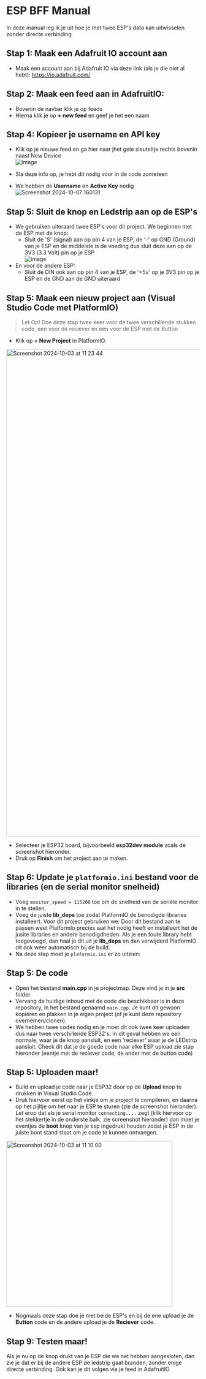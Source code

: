 # ESP BFF Manual

In deze manual leg ik je uit hoe je met twee ESP's data kan uitwisselen zonder directe verbinding

## Stap 1: Maak een Adafruit IO account aan

- Maak een account aan bij Adafruit IO via deze link (als je die niet al hebt):
https://io.adafruit.com/

## Stap 2: Maak een feed aan in AdafruitIO:

- Bovenin de navbar klik je op feeds  
- Hierna klik je op **+ new feed** en geef je het een naam  

## Stap 4: Kopieer je username en API key

- Klik op je nieuwe feed en ga hier naar jhet gele sleuteltje rechts bovenin naast New Device  
  ![image](https://github.com/user-attachments/assets/3dc5630d-2dec-4407-9020-368a99355c22)

- Sla deze info op, je hebt dit nodig voor in de code zometeen  
- We hebben de **Username** en **Active Key** nodig
  ![Screenshot 2024-10-07 160131](https://github.com/user-attachments/assets/8dba5030-448e-4445-a42b-4cb64b57598d)


## Stap 5: Sluit de knop en Ledstrip aan op de ESP's

- We gebruiken uiteraard twee ESP's voor dit project. We beginnen met de ESP met de knop:
    - Sluit de 'S' (signal) aan op pin 4 van je ESP, de '-' op GND (Ground) van je ESP en de middelste is de voeding dus sluit deze aan op de 3V3 (3.3 Volt) pin op je ESP  
      ![image](https://github.com/user-attachments/assets/0626c2b8-9003-4d1d-8c57-dcf5c04ef09a)
- En voor de andere ESP:
    - Sluit de DIN ook aan op pin 4 van je ESP, de '+5v' op je 3V3 pin op je ESP en de GND aan de GND uiteraard  

## Stap 5: Maak een nieuw project aan (Visual Studio Code met PlatformIO)

> Let Op! Doe deze stap twee keer voor de twee verschillende stukken code, een voor de reciever en een voor de ESP met de Button

- Klik op **+ New Project** in PlatformIO.

<img width="1272" alt="Screenshot 2024-10-03 at 11 23 44" src="https://github.com/user-attachments/assets/12b5b11b-4910-489f-ac8b-dd324f0749a0">

- Selecteer je ESP32 board, bijvoorbeeld **esp32dev module** zoals de screenshot hieronder.
- Druk op **Finish** om het project aan te maken.

## Stap 6: Update je `platformio.ini` bestand voor de libraries (en de serial monitor snelheid)

- Voeg `monitor_speed = 115200` toe om de snelheid van de seriële monitor in te stellen.
- Voeg de juiste **lib_deps** toe zodat PlatformIO de benodigde libraries installeert. Voor dit project gebruiken we:
   Door dit bestand aan te passen weet PlatformIo precies wat het nodig heeft en installeert het de jusite libraries en andere benodigdheden. Als je      een foute library hebt toegevoegd, dan haal je dit uit je **lib_deps** en dan verwijderd PlatformIO dit ook weer automatisch bij de build.
- Na deze stap moet je `plaformio.ini` er zo uitzien:
  
  
## Stap 5: De code

- Open het bestand **main.cpp** in je projectmap. Deze vind je in je **src** folder.
- Vervang de huidige inhoud met de code die beschikbaar is in deze repository, in het bestand genaamd `main.cpp`. Je kunt dit gewoon kopiëren en plakken in je eigen project (of je kunt deze repository overnemen/clonen).
- We hebben twee codes nodig en je moet dit ook twee keer uploaden dus naar twee verschillende ESP32's. In dit geval hebben we een normale, waar je de knop aansluit, en een 'reciever' waar je de LEDstrip aansluit. Check dit dat je de goede code naar elke ESP upload zie stap hieronder (eentje met de reciever code, de ander met de button code)

## Stap 5: Uploaden maar!

- Build en upload je code naar je ESP32 door op de **Upload** knop te drukken in Visual Studio Code.
- Druk hiervoor eerst op het vinkje om je project te compileren, en daarna op het pijltje om het naar je ESP te sturen (zie de screenshot hieronder). Let erop dat als je serial monitor `connecting....` zegt (klik hiervoor op het stekkertje in de onderste balk, zie screenshot hieronder) dan moet je eventjes de **boot** knop van je esp ingedrukt houden zodat je ESP in de juiste boot stand staat om je code te kunnen ontvangen.
  
<img width="433" alt="Screenshot 2024-10-03 at 11 10 00" src="https://github.com/user-attachments/assets/65afddb0-e101-4d0e-a809-56a30a5e2bfa">  

- Nogmaals deze stap doe je met beide ESP's en bij de ene upload je de **Button** code en de andere upload je de **Reciever** code.

## Stap 9: Testen maar!

Als je nu op de knop drukt van je ESP die we net hebben aangesloten, dan zie je dat er bij de andere ESP de ledstrip gaat branden, zonder enige directe verbinding. Ook kan je dit volgen via je feed in AdafruitIO
